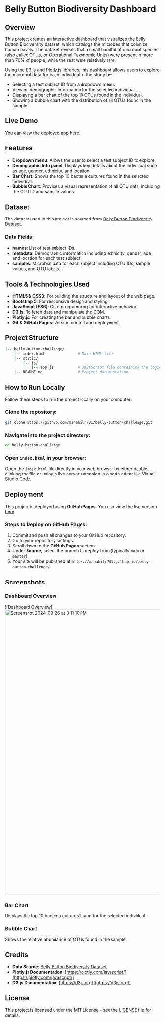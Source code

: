 # Belly Button Biodiversity Dashboard

## Overview

This project creates an interactive dashboard that visualizes the Belly Button Biodiversity dataset, which catalogs the microbes that colonize human navels. The dataset reveals that a small handful of microbial species (also called OTUs, or Operational Taxonomic Units) were present in more than 70% of people, while the rest were relatively rare.

Using the D3.js and Plotly.js libraries, this dashboard allows users to explore the microbial data for each individual in the study by:
- Selecting a test subject ID from a dropdown menu.
- Viewing demographic information for the selected individual.
- Displaying a bar chart of the top 10 OTUs found in the individual.
- Showing a bubble chart with the distribution of all OTUs found in the sample.

## Live Demo
You can view the deployed app [here](http://127.0.0.1:5500/index.html).

## Features
- **Dropdown menu**: Allows the user to select a test subject ID to explore.
- **Demographic Info panel**: Displays key details about the individual such as age, gender, ethnicity, and location.
- **Bar Chart**: Shows the top 10 bacteria cultures found in the selected individual.
- **Bubble Chart**: Provides a visual representation of all OTU data, including the OTU ID and sample values.

## Dataset
The dataset used in this project is sourced from [Belly Button Biodiversity Dataset](https://static.bc-edx.com/data/dl-1-2/m14/lms/starter/samples.json).

### Data Fields:
- **names**: List of test subject IDs.
- **metadata**: Demographic information including ethnicity, gender, age, and location for each test subject.
- **samples**: Microbial data for each subject including OTU IDs, sample values, and OTU labels.

## Tools & Technologies Used
- **HTML5 & CSS3**: For building the structure and layout of the web page.
- **Bootstrap 5**: For responsive design and styling.
- **JavaScript (ES6)**: Core programming for interactive behavior.
- **D3.js**: To fetch data and manipulate the DOM.
- **Plotly.js**: For creating the bar and bubble charts.
- **Git & GitHub Pages**: Version control and deployment.

## Project Structure
```bash
|-- belly-button-challenge/
    |-- index.html               # Main HTML file
    |-- static/
        |-- js/
            |-- app.js           # JavaScript file containing the logic for data fetching and chart building
    |-- README.md                # Project documentation
```

## How to Run Locally
Follow these steps to run the project locally on your computer:

### Clone the repository:
```bash
git clone https://github.com/manahilr701/belly-button-challenge.git
```
### Navigate into the project directory:
```bash
cd belly-button-challenge
```
### Open `index.html` in your browser:
Open the `index.html` file directly in your web browser by either double-clicking the file or using a live server extension in a code editor like Visual Studio Code.

## Deployment
This project is deployed using **GitHub Pages**. You can view the live version [here](http://127.0.0.1:5500/index.html).

### Steps to Deploy on GitHub Pages:
1. Commit and push all changes to your GitHub repository.
2. Go to your repository settings.
3. Scroll down to the **GitHub Pages** section.
4. Under **Source**, select the branch to deploy from (typically `main` or `master`).
5. Your site will be published at `https://manahilr701.github.io/belly-button-challenge/`.

## Screenshots
### Dashboard Overview
![Dashboard Overview]<img width="926" alt="Screenshot 2024-09-26 at 3 11 10 PM" src="https://github.com/user-attachments/assets/557ec5b8-f4fc-413a-be24-8361bd47bc02">



### Bar Chart
Displays the top 10 bacteria cultures found for the selected individual.

### Bubble Chart
Shows the relative abundance of OTUs found in the sample.

## Credits
- **Data Source**: [Belly Button Biodiversity Dataset](https://static.bc-edx.com/data/dl-1-2/m14/lms/starter/samples.json)
- **Plotly.js Documentation**: [https://plotly.com/javascript/](https://plotly.com/javascript/)
- **D3.js Documentation**: [https://d3js.org/](https://d3js.org/)

## License
This project is licensed under the MIT License - see the [LICENSE](LICENSE) file for details.

